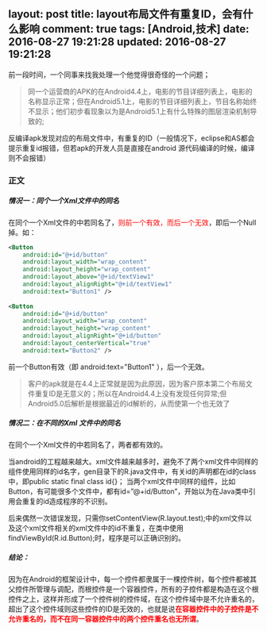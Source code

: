 layout: post
title: layout布局文件有重复ID，会有什么影响
comment: true
tags: [Android,技术]
date: 2016-08-27 19:21:28
updated: 2016-08-27 19:21:28
---

前一段时间，一个同事来找我处理一个他觉得很奇怪的一个问题；
>同一个运营商的APK的在Android4.4上，电影的节目详细列表上，电影的名称显示正常；但在Android5.1上，电影的节目详细列表上，节目名称始终不显示；他们初步看现象以为是Android5.1上有什么特殊的图层渲染机制导致的;

反编译apk发现对应的布局文件中，有重复的ID（一般情况下，eclipse和AS都会提示重复id报错，但若apk的开发人员是直接在android 源代码编译的时候，编译则不会报错）
### 正文
##### **情况一：同个一个Xml文件中的同名**
<!--more-->

在同个一个Xml文件的中若同名了，<font color=red>则前一个有效，而后一个无效</font>，即后一个Null掉。如：


```xml
<Button  
    android:id="@+id/button"  
    android:layout_width="wrap_content"  
    android:layout_height="wrap_content"  
    android:layout_above="@+id/textView1"  
    android:layout_alignRight="@+id/textView1"  
    android:text="Button1" />  
  
<Button  
    android:id="@+id/button"  
    android:layout_width="wrap_content"  
    android:layout_height="wrap_content"  
    android:layout_alignRight="@+id/button"  
    android:layout_centerVertical="true"  
    android:text="Button2" />
```


前一个Button有效（即 android:text="Button1" ），后一个无效。
>客户的apk就是在4.4上正常就是因为此原因，因为客户原本第二个布局文件重复ID是无意义的；所以在Android4.4上没有发现任何异常;但Android5.0后解析是根据最近的id解析的，从而使第一个也无效了

#####  **情况二：在不同的Xml 文件中的同名**

在同个一个Xml文件的中若同名了，两者都有效的。

当android的工程越来越大。xml文件越来越多时，避免不了两个xml文件中同样的组件使用同样的id名字，gen目录下的R.java文件中，有关id的声明都在id的class中，即public static final class id{}；
当两个xml文件中同样的组件，比如Button，有可能很多个文件中，都有id=”@+id/Button”，开始以为在Java类中引用会重复的id造成程序的不识别。

后来偶然一次错误发现，只需你setContentView(R.layout.test);中的xml文件以及这个xml文件相关的xml文件中的id不重复，在类中使用findViewById(R.id.Button);时，程序是可以正确识别的。

##### 结论：
因为在Android的框架设计中，每一个控件都隶属于一棵控件树，每个控件都被其父控件所管理与调配，而根控件是一个容器控件，所有的子控件都是构造在这个根控件之上，这样并形成了一个控件树的控件域，在这个控件域中是不允许重名的，超出了这个控件域则这些控件的ID是无效的，也就是说<font color=red>**在容器控件中的子控件是不允许重名的，而不在同一容器控件中的两个控件重名也无所谓**</font>。